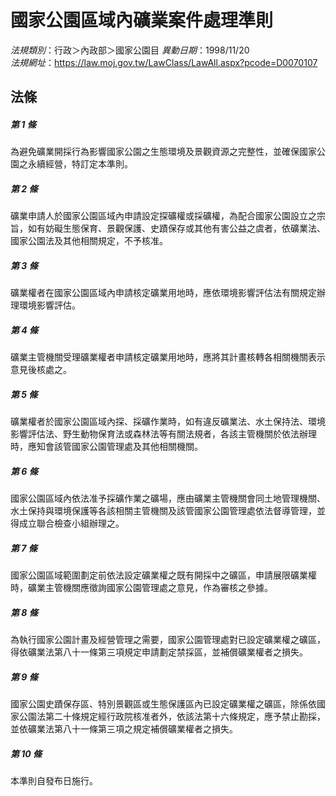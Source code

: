 # 國家公園區域內礦業案件處理準則

*法規類別*：行政＞內政部＞國家公園目
*異動日期*：1998/11/20  
*法規網址*：https://law.moj.gov.tw/LawClass/LawAll.aspx?pcode=D0070107



## 法條
##### 第 1 條
為避免礦業開採行為影響國家公園之生態環境及景觀資源之完整性，並確保國家公園之永續經營，特訂定本準則。

##### 第 2 條
礦業申請人於國家公園區域內申請設定探礦權或採礦權，為配合國家公園設立之宗旨，如有妨礙生態保育、景觀保護、史蹟保存或其他有害公益之虞者，依礦業法、國家公園法及其他相關規定，不予核准。

##### 第 3 條
礦業權者在國家公園區域內申請核定礦業用地時，應依環境影響評估法有關規定辦理環境影響評估。

##### 第 4 條
礦業主管機關受理礦業權者申請核定礦業用地時，應將其計畫核轉各相關機關表示意見後核處之。

##### 第 5 條
礦業權者於國家公園區域內探、採礦作業時，如有違反礦業法、水土保持法、環境影響評估法、野生動物保育法或森林法等有關法規者，各該主管機關於依法辦理時，應知會該管國家公園管理處及其他相關機關。

##### 第 6 條
國家公園區域內依法准予採礦作業之礦場，應由礦業主管機關會同土地管理機關、水土保持與環境保護等各該相關主管機關及該管國家公園管理處依法督導管理，並得成立聯合檢查小組辦理之。

##### 第 7 條
國家公園區域範圍劃定前依法設定礦業權之既有開採中之礦區，申請展限礦業權時，礦業主管機關應徵詢國家公園管理處之意見，作為審核之參據。

##### 第 8 條
為執行國家公園計畫及經營管理之需要，國家公園管理處對已設定礦業權之礦區，得依礦業法第八十一條第三項規定申請劃定禁採區，並補償礦業權者之損失。

##### 第 9 條
國家公園史蹟保存區、特別景觀區或生態保護區內已設定礦業權之礦區，除係依國家公園法第二十條規定經行政院核准者外，依該法第十六條規定，應予禁止勘採，並依礦業法第八十一條第三項之規定補償礦業權者之損失。

##### 第 10 條
本準則自發布日施行。


